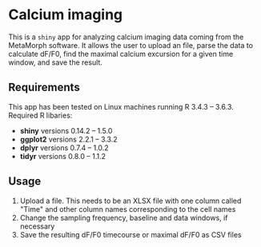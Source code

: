 # Calcium imaging

This is a `shiny` app for analyzing calcium imaging data coming from the MetaMorph software. It allows the user to upload an file, parse the data to calculate dF/F0, find the maximal calcium excursion for a given time window, and save the result.

## Requirements
This app has been tested on Linux machines running R 3.4.3 – 3.6.3. Required R libaries:
* **shiny** versions 0.14.2 – 1.5.0
* **ggplot2** versions 2.2.1 – 3.3.2
* **dplyr** versions 0.7.4 – 1.0.2
* **tidyr** versions 0.8.0 – 1.1.2

## Usage
1. Upload a file. This needs to be an XLSX file with one column called "Time" and other column names corresponding to the cell names
2. Change the sampling frequency, baseline and data windows, if necessary
3. Save the resulting dF/F0 timecourse or maximal dF/F0 as CSV files
